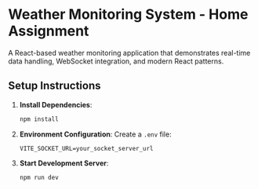 # Weather Monitoring System - Home Assignment

A React-based weather monitoring application that demonstrates real-time data handling, WebSocket integration, and modern React patterns.



## Setup Instructions

1. **Install Dependencies**:
   ```bash
   npm install
   ```

2. **Environment Configuration**:
   Create a `.env` file:
   ```
   VITE_SOCKET_URL=your_socket_server_url
   ```

3. **Start Development Server**:
   ```bash
   npm run dev
   ```
